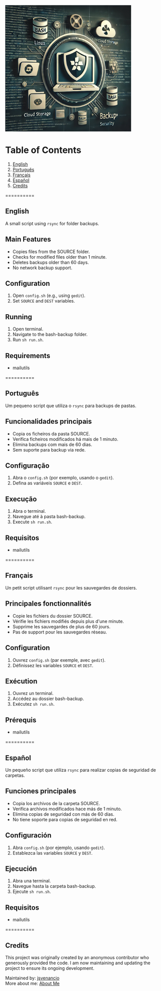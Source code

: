 <img src="./A professional and realistic image.PNG" alt="A professional and realistic image" width="400"/>

# Table of Contents

1. [English](#english)
2. [Português](#português)
3. [Français](#français)
4. [Español](#español)
5. [Credits](#Credits)

==========

## English

A small script using `rsync` for folder backups.

## Main Features
- Copies files from the SOURCE folder.
- Checks for modified files older than 1 minute.
- Deletes backups older than 60 days.
- No network backup support.

## Configuration
1. Open `config.sh` (e.g., using `gedit`).
2. Set `SOURCE` and `DEST` variables.

## Running
1. Open terminal.
2. Navigate to the bash-backup folder.
3. Run `sh run.sh`.

## Requirements
- mailutils

==========

## Português

Um pequeno script que utiliza o `rsync` para backups de pastas.

## Funcionalidades principais
- Copia os ficheiros da pasta SOURCE.
- Verifica ficheiros modificados há mais de 1 minuto.
- Elimina backups com mais de 60 dias.
- Sem suporte para backup via rede.

## Configuração
1. Abra o `config.sh` (por exemplo, usando o `gedit`).
2. Defina as variáveis `SOURCE` e `DEST`.

## Execução
1. Abra o terminal.
2. Navegue até à pasta bash-backup.
3. Execute `sh run.sh`.

## Requisitos
- mailutils

==========

## Français

Un petit script utilisant `rsync` pour les sauvegardes de dossiers.

## Principales fonctionnalités
- Copie les fichiers du dossier SOURCE.
- Vérifie les fichiers modifiés depuis plus d'une minute.
- Supprime les sauvegardes de plus de 60 jours.
- Pas de support pour les sauvegardes réseau.

## Configuration
1. Ouvrez `config.sh` (par exemple, avec `gedit`).
2. Définissez les variables `SOURCE` et `DEST`.

## Exécution
1. Ouvrez un terminal.
2. Accédez au dossier bash-backup.
3. Exécutez `sh run.sh`.

## Prérequis
- mailutils

==========

## Español

Un pequeño script que utiliza `rsync` para realizar copias de seguridad de carpetas.

## Funciones principales
- Copia los archivos de la carpeta SOURCE.
- Verifica archivos modificados hace más de 1 minuto.
- Elimina copias de seguridad con más de 60 días.
- No tiene soporte para copias de seguridad en red.

## Configuración
1. Abra `config.sh` (por ejemplo, usando `gedit`).
2. Establezca las variables `SOURCE` y `DEST`.

## Ejecución
1. Abra una terminal.
2. Navegue hasta la carpeta bash-backup.
3. Ejecute `sh run.sh`.

## Requisitos
- mailutils

==========

## Credits

This project was originally created by an anonymous contributor who generously provided the code. I am now maintaining and updating the project to ensure its ongoing development.

Maintained by: [jsvenancio](https://linktr.ee/jsvenancio)  
More about me: [About Me](https://about.me/jsvenancio)
